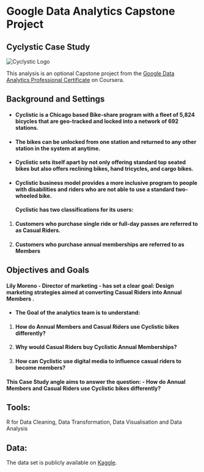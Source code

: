 # **Google Data Analytics Capstone Project** 


## **Cyclystic Case Study**

![Cyclystic Logo](https://www.dropbox.com/s/s2f1pq5jwrprlqw/cyclistic-logo.png)

This analysis is an optional Capstone project from the [Google Data Analytics Professional Certificate](https://www.coursera.org/professional-certificates/google-data-analytics) on Coursera.


## **Background and Settings**
* #### **Cyclistic** is a Chicago based **Bike-share program** with a fleet of **5,824** bicycles that are geo-tracked and locked into a network of **692** stations.
* #### **The bikes** can be unlocked from one station and returned to any other station in the system at anytime.
* #### **Cyclistic** sets itself apart by not only offering standard **top seated bikes** but also offers **reclining bikes**, **hand tricycles**, and **cargo bikes**.
* #### **Cyclistic** business model provides a **more inclusive** program to people with **disabilities** and riders who are not able to use a **standard two-wheeled bike**.

  #### **Cyclistic** has two classifications for its users:
 1. #### Customers who purchase **single ride** or **full-day passes** are referred to as **Casual Riders**.
 1. #### Customers who purchase **annual memberships** are referred to as **Members**
 
 
 
 ## **Objectives and Goals**
  #### **Lily Moreno** **-** Director of marketing **-** has set a clear goal: Design marketing strategies aimed at converting Casual Riders into Annual Members . 
* #### **The Goal of the analytics team is to understand:**
1. #### How do Annual Members and Casual Riders use Cyclistic bikes differently?
1. #### Why would Casual Riders buy Cyclistic Annual Memberships?
1. #### How can Cyclistic use digital media to influence casual riders to become members?

#### This **Case Study angle aims to answer** the question: - **How do Annual Members and Casual Riders use Cyclistic bikes differently?**



## Tools:

R for Data Cleaning, Data Transformation, Data Visualisation and Data Analysis


## Data:

The data set is publicly available on [Kaggle](https://www.kaggle.com/code/ahmedmabdelfatah/cyclistic-case-study/data).

